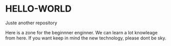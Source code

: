 # HELLO-WORLD
Juste another repository


Here is a zone for the beginnner enginner. We can learn a lot knowleage from here.
If you want keep in mind the new technology, please dont be sky.
